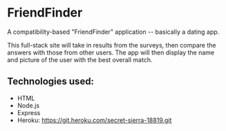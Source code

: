 # FriendFinder

A compatibility-based "FriendFinder" application -- basically a dating app.

This full-stack site will take in results from the surveys, 
then compare the answers with those from other users. 
The app will then display the name and picture of the user with the best overall match. 

## Technologies used:
* HTML
* Node.js
* Express
* Heroku: https://git.heroku.com/secret-sierra-18819.git
